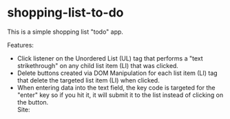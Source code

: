 # shopping-list-to-do
This is a simple shopping list "todo" app.  
  
  Features:  
  * Click listener on the Unordered List (UL) tag that performs a "text strikethrough" on any child list item (LI) that was clicked.  
  * Delete buttons created via DOM Manipulation for each list item (LI) tag that delete the targeted list item (LI) when clicked.  
  * When entering data into the text field, the key code is targeted for the "enter" key so if you hit it, it will submit it to the list instead of clicking on the button.  
  Site:  
  
